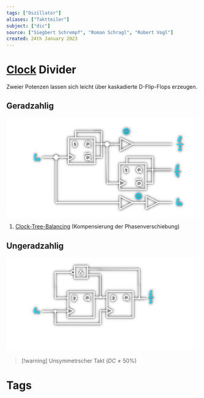 ```yaml
---
tags: ["Oszillator"]
aliases: ["Taktteiler"]
subject: ["dic"]
source: ["Siegbert Schrempf", "Roman Schragl", "Robert Vogl"]
created: 24th January 2023
---
```


# [Clock](Clock%20Generierung.md) Divider

Zweier Potenzen lassen sich leicht über kaskadierte D-Flip-Flops erzeugen.

## Geradzahlig 

![c-div-2](../assets/c-div-2.png)

1. [Clock-Tree-Balancing](Clock%20Tree%20Balancing.md) (Kompensierung der Phasenverschiebung)

## Ungeradzahlig

![1150](../assets/c-div3.png)

>[!warning] Unsymmetrscher Takt ($DC\neq 50\%$)
# Tags